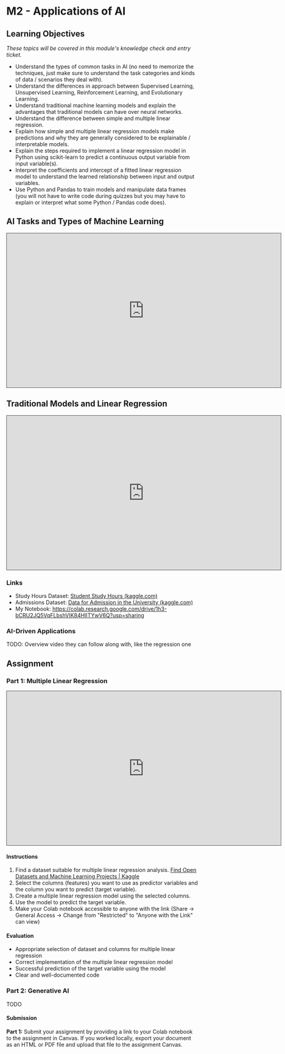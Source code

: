 # M2 - Applications of AI
## Learning Objectives
*These topics will be covered in this module's knowledge check and entry ticket.*
- Understand the types of common tasks in AI (no need to memorize the techniques, just make sure to understand the task categories and kinds of data / scenarios they deal with).
- Understand the differences in approach between Supervised Learning, Unsupervised Learning, Reinforcement Learning, and Evolutionary Learning.
- Understand traditional machine learning models and explain the advantages that traditional models can have over neural networks.
- Understand the difference between simple and multiple linear regression.
- Explain how simple and multiple linear regression models make predictions and why they are generally considered to be explainable / interpretable models.
- Explain the steps required to implement a linear regression model in Python using scikit-learn to predict a continuous output variable from input variable(s).
- Interpret the coefficients and intercept of a fitted linear regression model to understand the learned relationship between input and output variables.
- Use Python and Pandas to train models and manipulate data frames (you will not have to write code during quizzes but you may have to explain or interpret what some Python / Pandas code does).

## AI Tasks and Types of Machine Learning
<iframe src="https://egator.hosted.panopto.com/Panopto/Pages/Embed.aspx?id=6f841154-530c-499c-ae9f-b145010e5e6e&autoplay=false&offerviewer=true&showtitle=true&showbrand=true&captions=false&interactivity=all" height="405" width="720" style="border: 1px solid #464646;" allowfullscreen allow="autoplay" aria-label="Panopto Embedded Video Player"></iframe>

## Traditional Models and Linear Regression
<iframe src="https://egator.hosted.panopto.com/Panopto/Pages/Embed.aspx?id=9c4076e5-f9a2-4979-b054-b14a0052d8cd&autoplay=false&offerviewer=true&showtitle=true&showbrand=true&captions=false&interactivity=all" height="405" width="720" style="border: 1px solid #464646;" allowfullscreen allow="autoplay" aria-label="Panopto Embedded Video Player" aria-description="Linear Regression" ></iframe>

### Links
- Study Hours Dataset: [Student Study Hours (kaggle.com)](https://www.kaggle.com/datasets/himanshunakrani/student-study-hours/data?select=score.csv)
- Admissions Dataset: [Data for Admission in the University (kaggle.com)](https://www.kaggle.com/datasets/akshaydattatraykhare/data-for-admission-in-the-university)
- My Notebook: https://colab.research.google.com/drive/1h3-bCRU2JQ5VqFLbshVIK84HlITYwV6Q?usp=sharing


### AI-Driven Applications

TODO: Overview video they can follow along with, like the regression one


## Assignment 

### Part 1: Multiple Linear Regression

<iframe src="https://egator.hosted.panopto.com/Panopto/Pages/Embed.aspx?id=1eb1e8a7-d650-4e3a-8eb8-b14a005b8b26&autoplay=false&offerviewer=true&showtitle=true&showbrand=true&captions=false&interactivity=all" height="405" width="720" style="border: 1px solid #464646;" allowfullscreen allow="autoplay" aria-label="Panopto Embedded Video Player" aria-description="Multiple Linear Regression Assignment" ></iframe>

#### Instructions
1. Find a dataset suitable for multiple linear regression analysis. [Find Open Datasets and Machine Learning Projects | Kaggle](https://www.kaggle.com/datasets?sort=votes&tags=13405-Linear+Regression)
2. Select the columns (features) you want to use as predictor variables and the column you want to predict (target variable).
3. Create a multiple linear regression model using the selected columns.
4. Use the model to predict the target variable.
5. Make your Colab notebook accessible to anyone with the link (Share -> General Access -> Change from "Restricted" to "Anyone with the Link" can view)
#### Evaluation
- Appropriate selection of dataset and columns for multiple linear regression
- Correct implementation of the multiple linear regression model
- Successful prediction of the target variable using the model
- Clear and well-documented code

### Part 2: Generative AI

TODO

#### Submission
**Part 1:** Submit your assignment by providing a link to your Colab notebook to the assignment in Canvas. If you worked locally, export your document as an HTML or PDF file and upload that file to the assignment Canvas.


